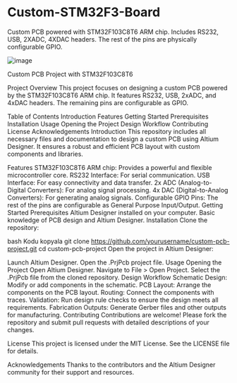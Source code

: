 # Custom-STM32F3-Board
Custom PCB powered with STM32F103C8T6 ARM chip. Includes RS232, USB, 2XADC, 4XDAC headers. The rest of the pins are physically configurable GPIO.

![image](https://github.com/arda-kara/Custom-STM32F3-Board/assets/112433322/acf40575-20af-4d16-8870-5256a8af81ae)

Custom PCB Project with STM32F103C8T6


Project Overview
This project focuses on designing a custom PCB powered by the STM32F103C8T6 ARM chip. It features RS232, USB, 2xADC, and 4xDAC headers. The remaining pins are configurable as GPIO.

Table of Contents
Introduction
Features
Getting Started
Prerequisites
Installation
Usage
Opening the Project
Design Workflow
Contributing
License
Acknowledgements
Introduction
This repository includes all necessary files and documentation to design a custom PCB using Altium Designer. It ensures a robust and efficient PCB layout with custom components and libraries.

Features
STM32F103C8T6 ARM chip: Provides a powerful and flexible microcontroller core.
RS232 Interface: For serial communication.
USB Interface: For easy connectivity and data transfer.
2x ADC (Analog-to-Digital Converters): For analog signal processing.
4x DAC (Digital-to-Analog Converters): For generating analog signals.
Configurable GPIO Pins: The rest of the pins are configurable as General Purpose Input/Output.
Getting Started
Prerequisites
Altium Designer installed on your computer.
Basic knowledge of PCB design and Altium Designer.
Installation
Clone the repository:

bash
Kodu kopyala
git clone https://github.com/yourusername/custom-pcb-project.git
cd custom-pcb-project
Open the project in Altium Designer:

Launch Altium Designer.
Open the .PrjPcb project file.
Usage
Opening the Project
Open Altium Designer.
Navigate to File > Open Project.
Select the .PrjPcb file from the cloned repository.
Design Workflow
Schematic Design: Modify or add components in the schematic.
PCB Layout: Arrange the components on the PCB layout.
Routing: Connect the components with traces.
Validation: Run design rule checks to ensure the design meets all requirements.
Fabrication Outputs: Generate Gerber files and other outputs for manufacturing.
Contributing
Contributions are welcome! Please fork the repository and submit pull requests with detailed descriptions of your changes.

License
This project is licensed under the MIT License. See the LICENSE file for details.

Acknowledgements
Thanks to the contributors and the Altium Designer community for their support and resources.



